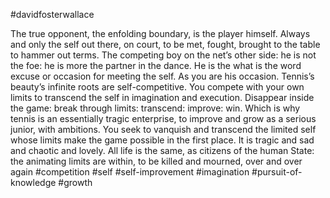 #davidfosterwallace 

The true opponent, the enfolding boundary, is the player himself. Always and only the self out there, on court, to be met, fought, brought to the table to hammer out terms. The competing boy on the net’s other side: he is not the foe: he is more the partner in the dance. He is the what is the word excuse or occasion for meeting the self. As you are his occasion. Tennis’s beauty’s infinite roots are self-competitive. You compete with your own limits to transcend the self in imagination and execution. Disappear inside the game: break through limits: transcend: improve: win. Which is why tennis is an essentially tragic enterprise, to improve and grow as a serious junior, with ambitions. You seek to vanquish and transcend the limited self whose limits make the game possible in the first place. It is tragic and sad and chaotic and lovely. All life is the same, as citizens of the human State: the animating limits are within, to be killed and mourned, over and over again
#competition #self #self-improvement #imagination #pursuit-of-knowledge #growth